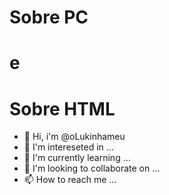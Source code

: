   # Sobre PC
  # e
  # Sobre HTML

- 👋 Hi, i'm @oLukinhameu
- 👀 I'm intereseted in ...
- 🌱 I'm currently learning ...
- 💞️ I'm looking to collaborate on ...
- 📫 How to reach me ...

<!---
oLukinhameu/oLukinhameu is a ✨ special ✨ repository because its `README.md` (this file) appears on your GitHub profile.
You can click the Preview link to take a look at your changes.
--->
